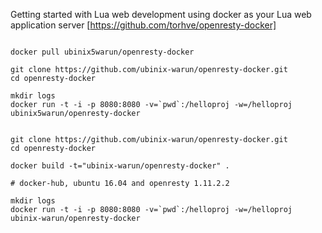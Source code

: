 Getting started with Lua web development using docker as your Lua web application server [https://github.com/torhve/openresty-docker]

```

docker pull ubinix5warun/openresty-docker

git clone https://github.com/ubinix-warun/openresty-docker.git
cd openresty-docker

mkdir logs
docker run -t -i -p 8080:8080 -v=`pwd`:/helloproj -w=/helloproj ubinix5warun/openresty-docker

```

```

git clone https://github.com/ubinix-warun/openresty-docker.git
cd openresty-docker

docker build -t="ubinix-warun/openresty-docker" .

# docker-hub, ubuntu 16.04 and openresty 1.11.2.2

mkdir logs
docker run -t -i -p 8080:8080 -v=`pwd`:/helloproj -w=/helloproj ubinix-warun/openresty-docker

```